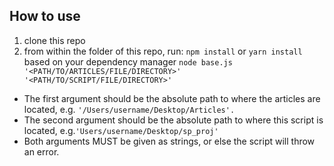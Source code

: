 ## How to use

1. clone this repo
2. from within the folder of this repo, run:
   `npm install` or `yarn install` based on your dependency manager
   `node base.js '<PATH/TO/ARTICLES/FILE/DIRECTORY>' '<PATH/TO/SCRIPT/FILE/DIRECTORY>'`

- The first argument should be the absolute path to where the articles are located, e.g. `'/Users/username/Desktop/Articles'.`
- The second argument should be the absolute path to where this script is located, e.g.`'Users/username/Desktop/sp_proj'`
- Both arguments MUST be given as strings, or else the script will throw an error.
